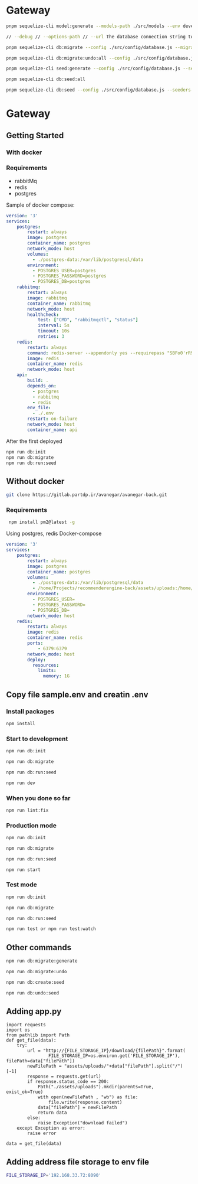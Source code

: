 # Gateway

```bash
pnpm sequelize-cli model:generate --models-path ./src/models --env development --name TestUser --attributes firstName:string,lastName:string,email:string --migrations-path ./db/migrations

// --debug // --options-path // --url The database connection string to use

pnpm sequelize-cli db:migrate --config ./src/config/database.js --migrations-path ./db/migrations --to 20220729150928-create-user.js

pnpm sequelize-cli db:migrate:undo:all --config ./src/config/database.js --migrations-path ./db/migrations --to 20240415060456-create-test-user.js

pnpm sequelize-cli seed:generate --config ./src/config/database.js --seeders-path ./db/seeders --name User

pnpm sequelize-cli db:seed:all

pnpm sequelize-cli db:seed --config ./src/config/database.js --seeders-path ./db/seeders --seed 20240415064934-TestUser.js
```


# Gateway

## Getting Started 

### With docker

### Requirements

- rabbitMq
- redis
- postgres

Sample of docker compose:

```yaml
version: '3'
services:
    postgres:
        restart: always
        image: postgres
        container_name: postgres
        network_mode: host
        volumes:
          - ./postgres-data:/var/lib/postgresql/data
        environment:
          - POSTGRES_USER=postgres
          - POSTGRES_PASSWORD=postgres
          - POSTGRES_DB=postgres
    rabbitmq:
        restart: always
        image: rabbitmq
        container_name: rabbitmq
        network_mode: host
        healthcheck:
            test: ["CMD", "rabbitmqctl", "status"]
            interval: 5s
            timeout: 10s
            retries: 3
    redis:
        restart: always
        command: redis-server --appendonly yes --requirepass "SBFo0'rR9LpqY5%GZiZp"
        image: redis
        container_name: redis
        network_mode: host
    api:
        build: .
        depends_on:
          - postgres
          - rabbitmq
          - redis
        env_file:
          - ./.env
        restart: on-failure
        network_mode: host
        container_name: api

```

After the first deployed 

```bash
npm run db:init
npm run db:migrate
npm run db:run:seed
```

## Without docker

```bash
git clone https://gitlab.partdp.ir/avanegar/avanegar-back.git
```

### Requirements

```bash
 npm install pm2@latest -g
```

Using postgres, redis
Docker-compose 

```yaml
version: '3'
services:
    postgres:
        restart: always
        image: postgres
        container_name: postgres
        volumes:
          - ./postgres-data:/var/lib/postgresql/data
          - /home/Projects/recommenderengine-back/assets/uploads:/home/Projects/
        environment:
          - POSTGRES_USER=
          - POSTGRES_PASSWORD=
          - POSTGRES_DB=
        network_mode: host
    redis:
        restart: always
        image: redis
        container_name: redis
        ports:
            - 6379:6379
        network_mode: host
        deploy:
          resources:
            limits:
              memory: 1G
```

## Copy file sample.env and creatin .env


### Install packages

```bash
npm install
```

### Start to development


```bash
npm run db:init

npm run db:migrate

npm run db:run:seed

npm run dev

```

### When you done so far

```bash
npm run lint:fix
```

### Production mode

```bash
npm run db:init

npm run db:migrate

npm run db:run:seed

npm run start
```

### Test mode

```bash
npm run db:init

npm run db:migrate

npm run db:run:seed

npm run test or npm run test:watch
```

## Other commands

```bash
npm run db:migrate:generate
```

```bash
npm run db:migrate:undo
```

```bash
npm run db:create:seed
```

```bash
npm run db:undo:seed
```

## Adding app.py

```pyton
import requests
import os
from pathlib import Path
def get_file(data):
    try:
        url = "http://{FILE_STORAGE_IP}/download/{filePath}".format(
                FILE_STORAGE_IP=os.environ.get('FILE_STORAGE_IP'), filePath=data["filePath"])
        newFilePath = "assets/uploads/"+data["filePath"].split("/")[-1]
        response = requests.get(url)
        if response.status_code == 200:
            Path("./assets/uploads").mkdir(parents=True, exist_ok=True)
            with open(newFilePath , "wb") as file:
                file.write(response.content)
            data["filePath"] = newFilePath
            return data
        else:
            raise Exception("download failed")
    except Exception as error:
        raise error

data = get_file(data)
```

## Adding address file storage to env file

```bash
FILE_STORAGE_IP='192.168.33.72:8090'
```
